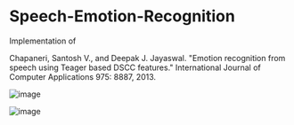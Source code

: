 # Speech-Emotion-Recognition
 
Implementation of 

Chapaneri, Santosh V., and Deepak J. Jayaswal. "Emotion recognition from speech using Teager based DSCC features." International Journal of Computer Applications 975: 8887, 2013.

![image](https://user-images.githubusercontent.com/17112412/208894793-c3f87eeb-f915-4dc2-9d38-5371ca67b02f.png)

![image](https://user-images.githubusercontent.com/17112412/208894911-f6a415a0-59e6-4065-9360-89cd79d31fd2.png)
